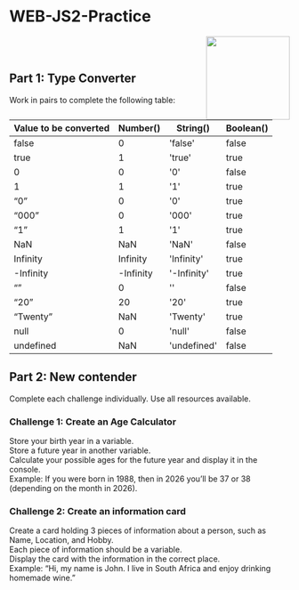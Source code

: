 # WEB-JS2-Practice

<img align="right" width="150" height="150" src="https://media-exp1.licdn.com/dms/image/C4E0BAQF7BYCCZt5epw/company-logo_200_200/0?e=2159024400&v=beta&t=qUAFP9bUgBEEXGVQYpUXW1J_OiP8e0r4rFBpqp8OrxA">


 <br/>
 <br/>


## Part 1: Type Converter

Work in pairs to complete the following table:

| Value to be converted | Number() | String() | Boolean() |
|-----------------------|----------|----------|-----------|
| false                 |  0       | 'false'  | false     |
| true                  |  1       | 'true'   | true      |
| 0                     |  0       | '0'      | false     |
| 1                     |  1       | '1'      | true      |
| “0”                   |  0       | '0'      | true      |
| “000”                 |  0       | '000'    | true      |
| “1”                   |  1       | '1'      | true      |
| NaN                   |  NaN     | 'NaN'    | false     |
| Infinity              |Infinity  |'Infinity'| true      |
| -Infinity             |-Infinity |'-Infinity'| true     |
| “”                    |  0       | ''       | false     |
| “20”                  |  20      | '20'     | true      |
| “Twenty”              |  NaN     | 'Twenty' | true      |
| null                  |  0       | 'null'   | false     |
| undefined             |  NaN     |'undefined'| false    |


## Part 2:  New contender

Complete each challenge individually. Use all resources available. 

### Challenge 1: Create an Age Calculator

Store your birth year in a variable.<br>
Store a future year in another variable. <br>
Calculate your possible ages for the future year and display it in the console. <br>
Example: If you were born in 1988, then in 2026 you’ll be 37 or 38 (depending on the month in 2026).



### Challenge 2: Create an information card

Create a card holding 3 pieces of information about a person, such as Name, Location, and Hobby.<br>
Each piece of information should be a variable.<br>
Display the card with the information in the correct place.<br>
Example: “Hi, my name is John. I live in South Africa and enjoy drinking homemade wine.”<br>

